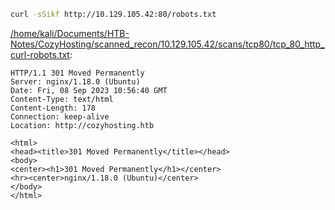 ```bash
curl -sSikf http://10.129.105.42:80/robots.txt
```

[/home/kali/Documents/HTB-Notes/CozyHosting/scanned_recon/10.129.105.42/scans/tcp80/tcp_80_http_curl-robots.txt](file:///home/kali/Documents/HTB-Notes/CozyHosting/scanned_recon/10.129.105.42/scans/tcp80/tcp_80_http_curl-robots.txt):

```
HTTP/1.1 301 Moved Permanently
Server: nginx/1.18.0 (Ubuntu)
Date: Fri, 08 Sep 2023 10:56:40 GMT
Content-Type: text/html
Content-Length: 178
Connection: keep-alive
Location: http://cozyhosting.htb

<html>
<head><title>301 Moved Permanently</title></head>
<body>
<center><h1>301 Moved Permanently</h1></center>
<hr><center>nginx/1.18.0 (Ubuntu)</center>
</body>
</html>

```
